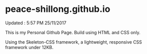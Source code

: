 # peace-shillong.github.io

Updated : 5:57 PM 25/11/2017

This is my Personal Github Page.
Build using HTML and CSS only.

Using the Skeleton-CSS framework, a lightweight, responsive CSS framework under 12KB. 
